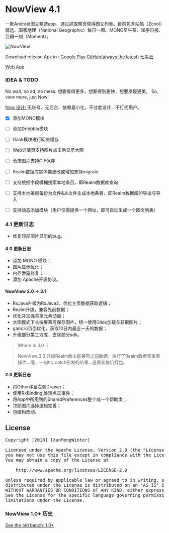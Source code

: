 # NowView 4.1

一款Android图文精选app，通过抓取网页获得图文列表。目前包含站酷（Zcool）精选、国家地理（National Geographic）每日一图、MONO早午茶、知乎日报、豆瓣一刻（Moment）。

![NowView](https://raw.githubusercontent.com/XunMengWinter/source/master/gif/NowView.gif)

Download release Apk in :
[Google Play](https://play.google.com/store/apps/details?id=top.wefor.nowview)
[GitHub(always the latest)](https://raw.githubusercontent.com/XunMengWinter/source/master/apk/NowView.apk)
[七牛云](http://p198xpq7l.bkt.clouddn.com/NowView.apk)

[Web App](http://www.wefor.top/now)

### IDEA & TODO
No wait, no ad, no mess.
想要看得更多，想要得到更快，想要发现更美。
So, view more, just Now!

[Now 设计: ](https://www.jianshu.com/p/411402059f6b)无账号、无后台、依赖最小化，不过度设计，不打扰用户。

- [x] 添加MONO模块
- [ ] 添加Dribbble模块
- [ ] Gank模块进行网络缓存
- [ ] Web详情页支持图片点击后显示大图
- [ ] 长按图片支持GIF保存
- [ ] Realm数据库实体类更改或增加支持migrate
- [ ] 支持根据字段模糊搜索本地条目，即Realm数据库查询
- [ ] 支持本地条目备份为文件&从文件生成本地条目，即Realm数据库的导出与导入
- [ ] 支持动态添加模块（用户仅需提供一个网址，即可自动生成一个图文列表）


### 4.1 更新日志
* 修复顶部图片显示的bug。

#### 4.0 更新日志
* 添加 MONO 模块！
* 图片显示优化；
* 内存泄露修复；
* 添加 Apache开源协议。


#### NowView 2.0 -> 3.1
* RxJava升级为RxJava2，优化主页数据获取逻辑；
* Realm升级，兼容先前数据；
* 优化并加强共享元素动画；
* 大图模式下长按屏幕可保存图片，统一使用Glide加载与获取图片；
* gank.io页面优化，获取10日内最近一天的数据；
* 升级部分第三方库，去除部分sdk。

> Where is 3.0 ？

> NowView 3.0 升级Realm后未能兼容之前数据，执行了Realm数据表重置操作...嗯，一句try catch引发的结果...遂重新排坑打包。


#### 2.0 更新日志
* 将Other移至左侧Drawer；
* 使用RxBinding 处理点击事件；
* 将App中所用到的SharedPreferences整个成一个帮助类；
* 顶部图片选择逻辑完善；
* 包结构改动。


## License
<pre>
Copyright [2018] [XunMengWinter]

Licensed under the Apache License, Version 2.0 (the "License");
you may not use this file except in compliance with the License.
You may obtain a copy of the License at

    http://www.apache.org/licenses/LICENSE-2.0

Unless required by applicable law or agreed to in writing, software
distributed under the License is distributed on an "AS IS" BASIS,
WITHOUT WARRANTIES OR CONDITIONS OF ANY KIND, either express or implied.
See the License for the specific language governing permissions and
limitations under the License.
</pre>


### NowView 1.0+ 历史
[See the old banch: 1.0+](https://github.com/XunMengWinter/Now/tree/master)
